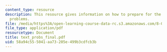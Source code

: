 ```yaml
---
content_type: resource
description: This resource gives information on how to prepare for the experiment
  problems.
file: /media/https%3A/open-learning-course-data-rc.s3.amazonaws.com/8-01x-physics-i-classical-mechanics-with-an-experimental-focus-fall-2002/58a94c555041aa73205e499b3cdfcb3b_text_probs_final.pdf
file_type: application/pdf
resourcetype: Document
title: text_probs_final.pdf
uid: 58a94c55-5041-aa73-205e-499b3cdfcb3b
---
```

